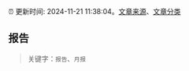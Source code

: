 :alarm_clock: 更新时间: 2024-11-21 11:38:04。[文章来源](/README.md)、[文章分类](/TAGS.md)

## 报告


> 关键字：`报告`、`月报`



